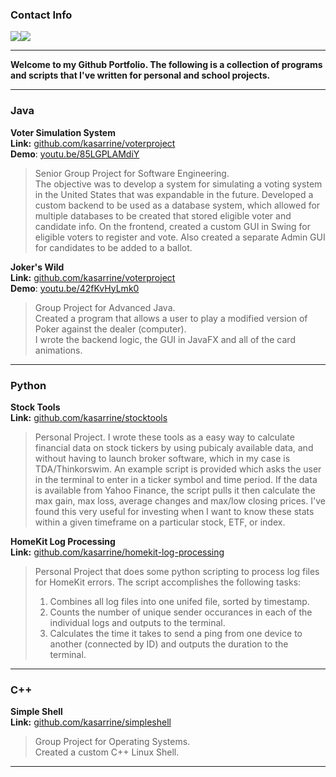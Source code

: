 ### Contact Info
[<img src="https://img.icons8.com/ios-filled/50/000000/linkedin.png">](https://www.linkedin.com/in/kasarrine/)[<img src="https://img.icons8.com/ios-filled/50/000000/apple-mail.png">](mailto:kasarrine@gmail.com)
- - -
**Welcome to my Github Portfolio. The following is a collection of programs and scripts that I've written for personal and school projects.**
- - -
### Java
**Voter Simulation System**\
**Link:** [github.com/kasarrine/voterproject](https://github.com/kasarrine/voterproject)\
**Demo**: [youtu.be/85LGPLAMdiY](youtu.be/85LGPLAMdiY)
> Senior Group Project for Software Engineering.\
> The objective was to develop a system for simulating a voting system in the United States
> that was expandable in the future. Developed a custom backend to be used as a database system, which allowed for multiple databases to
> be created that stored eligible voter and candidate info. On the frontend, created a custom GUI in Swing for eligible voters to register and vote.
> Also created a separate Admin GUI for candidates to be added to a ballot.
>

**Joker's Wild**\
**Link:** [github.com/kasarrine/voterproject](https://github.com/kasarrine/voterproject)\
**Demo**: [youtu.be/42fKvHyLmk0](https://youtu.be/42fKvHyLmk0?t=1584)
> 
> Group Project for Advanced Java.\
> Created a program that allows a user to play a modified version of Poker against the dealer (computer).\
> I wrote the backend logic, the GUI in JavaFX and all of the card animations.

- - -
### Python
**Stock Tools**\
**Link:** [github.com/kasarrine/stocktools](https://github.com/kasarrine/stocktools)
> 
> Personal Project. I wrote these tools as a easy way to calculate financial data on stock tickers by using pubicaly available data, and without having to launch broker software, which in my case is TDA/Thinkorswim.
> An example script is provided which asks the user in the terminal to enter in a ticker symbol and time period.
> If the data is available from Yahoo Finance, the script pulls it then calculate the max gain, max loss, average changes and max/low closing prices.
> I've found this very useful for investing when I want to know these stats within a given timeframe on a particular stock, ETF, or index.
>

**HomeKit Log Processing**\
**Link:** [github.com/kasarrine/homekit-log-processing](https://github.com/kasarrine/homekit-log-processing)
> 
> Personal Project that does some python scripting to process log files for HomeKit errors.
> The script accomplishes the following tasks:
> 
> 1. Combines all log files into one unifed file, sorted by timestamp.
> 2. Counts the number of unique sender occurances in each of the individual logs and outputs to the terminal.
> 3. Calculates the time it takes to send a ping from one device to another (connected by ID) and outputs the duration to the terminal.

- - -
### C++
**Simple Shell**\
**Link:** [github.com/kasarrine/simpleshell](https://github.com/kasarrine/simpleshell)
> 
> Group Project for Operating Systems.\
> Created a custom C++ Linux Shell.
- - -
